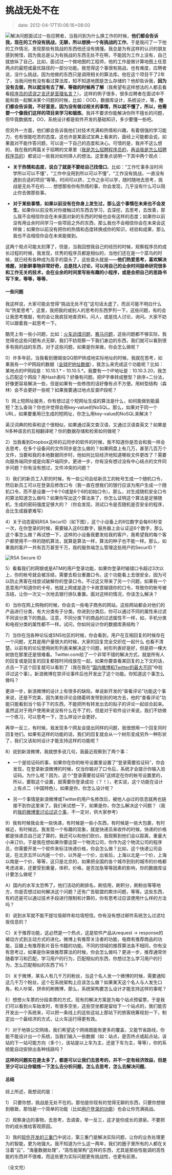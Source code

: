 # 挑战无处不在
>date: 2012-04-17T10:06:16+08:00


![](/assets/images/11_154056_1-300x225.jpg "解决问题")面试过一些应聘者，当我问到为什么换工作的时候，**他们都会告诉我，现在的工作没有挑战，无聊，所以想换一个有挑战的工作**。于是我问了一下他的工作情况，发现那些有挑战的东西他还没有搞懂。我总是为有这样的认识的朋友感到惋惜，因为我总是认为有挑战的东西无处不在啊，不能因为工作上没有，自己就放纵了自己。比如，面试过一个做地图的工程师，他的工作是做计算地图上任意两点的最短或最优路径的一部分功能。我觉得这个事很有挑战，也有难度，应聘者说，没什么挑战，因为他做的东西只是调用相关的算法库。他在这个项目干了2年了，当我问他有没有看过算法库，知不知道地图是怎么存储的？他却告诉我，**因为没有去做，所以就没有去了解，等做的时候再了解**（我希望有这样想法的人都去看看[程序员的谎谬之言还是至理名言？](https://coolshell.cn/articles/4235.html)）。这样的例子很多，很多应聘者在面试中不能和我一起解决某个问题的时候，比如：OOD，数据库设计，系统设计，等，**他们都会告诉我，不好意思，因为没有做过相关的事情，所以就不懂了，所以，他需要一个像我们这样的项目来学习和锻炼**。我并不要求你能解决你所不擅长的问题，但毕竟数据库，OO，系统设计都是软件开发的基础知识，多少要懂一些吧。


但另外一方面，他们都会告诉我他们对技术充满和热情和兴趣，有着很强的学习能力，也有很能吃苦的态度。这也许是某面试宝典上看来的，面经上可能都会说，如果面对不能作答问题，可以说一下自己的态度和决心。可惜的是，我并不这么想的，我在我的两篇关于招聘的文章里（[我是怎么招聘程序员的](https://coolshell.cn/articles/1870.html "我是怎么招聘程序员的")，[再谈我是怎么招聘程序员的](https://coolshell.cn/articles/4506.html "再谈“我是怎么招聘程序员的”（上）")）都说过一些我对如何择人的想法。这里重点说明一下其中两个观点：


* **关于热情和态度，说白了就是不要给自己找借口**。比如：“工作忙事多没时间学所以可以不懂”，“工作中没用到所以可以不懂”，“工作没有挑战，一直没有遇到合适的项目”等等。时间可以挤，工作之余可以学，随时随地去思考，挑战是无处不在的…… 想想那些你有热情的事，你会发现，几乎没有什么可以阻止你去做那些事。


* **对于某些事情，如果以前没有在你身上发生过，那么这个事情在未来也不会发生**。如果你以前没有对你接触过的东西去学习，去深挖，去思考，去改善，那么我不会相信你会在未来面对新的东西的时候也会有这样的态度；如果你以前没有用业余时间学习一些项目之外的东西，那么我也不会相信你会在未来会这样做；如果你以前没有把你的热情和态度转换成你的知识，经验和成果，那么我也不会相信你会在未来能做到。


这两个观点可能太刻薄了，但是，当我回想我自己的经历的时候，观察程序员的成长过程的时候，我发现，优秀的程序员都是相似的，当他们还在是一个菜鸟的时候，就已经有各种成为高手的苗头了，这些苗头就是——**他们热爱思考，喜欢解决难题，对新鲜事物非常好奇，总是找人讨论，可以用自己的业余时间狠命研究很多和工作无关的技术，会在业余的时间里写些有趣的小程序，或是会把自己的思路书写下来，等等，等等**。



#### 一些问题


我这样说，大家可能会觉得“挑战无处不在”这句话太虚了，而且可能不明白什么叫“热爱思考”，这里，我把我的或别人的思考的东西罗列一下，这些问题，有的会让我思考推敲，有的会让我疯狂地查资料，问人，或是找人讨论，询问。大家不妨可以跟着我一起思考一下。


酷壳上有一些小问题，比如：[火车运煤问题](https://coolshell.cn/articles/4429.html "面试题：火车运煤问题")，[赛马问题](https://coolshell.cn/articles/1202.html "面试题：赛马问题")，这些问题都不够实际，我觉得也这些问题有点无聊，我们不妨观察一下我们身边的东西，我们就可以看到很多有挑的战的东西，对于这些问题，如果是你来做，你会怎么做呢？


0）许多年前，当我看到珊瑚虫QQ把IP转成地实际地址的时候，我就在思考，如果我有一个IP网段的数据（[全球IP地址数据](https://coolshell.cn/articles/244.html "全球IP地址数据库")），我怎么来完成这个功能呢？比如：某地点的IP网段是：10.10.1.\* – 10.10.5.\*。我要有一个IP地址是：10.10.3.20，我怎么匹配这个网段？用Hash表吗？好像有问题。把IP字串转成整型？排序+二分法，好像更容易解决一些，但是如果有一些修改的话好像有点不方便。用树型结构（森林）会不会更好一些呢？如果我要通过地点反查IP段呢？


1）网上短网址服务，你有想过这个短网址生成的算法是什么，如何能做到能最短？怎么查询？你也许觉得会用key-value的NoSQL。那么，如果对于同一个URL，如果要重用已生成的短网址，你怎么用key-value的NoSQL来解决？


英汉词典的检索和这个很相似，如果通过英文查汉语，又通过汉语查英文？如果是N多种语言的互相翻译呢？你的数据存储和检索如何做呢？


2）当我看到Dropbox这样的云同步的软件的时候，我不知道你是否会和我一样会去思考，在多个设备间的文件同步是怎么做的？如果网盘上有几万，甚至几百万个文件，当要和我的本地数据同步时，他如何比较经济地知道哪些文件更改了？需要向服务端同步或是向客户端同步。更进一步，你有没有想过没有中心结点的文件同步问题？你有没有想过，文件冲突的问题？


3）我们的新员工入职的时候，有一些公司会给新员工的帐号生成一个随机口令，然后新员工可以在登录后修改口令（我一直在想我们的银行应该为用户生成一个随机口令，而不是设置一个6个0或是6个8的初始口令）。那么，对生成随机安全口令的算法知道怎么做吗？如果你写出这个算法来了，你怎么证明这个算法是足够随机，生成的密码强度足够大的？（你会发现，测试口令是否随机是否安全的程序，会比生成器更难写）


4）关于动态密码RSA SecurID（如下图），这个小设备上的6位数字会每60秒变一次，在你登录的时候，需要输入这6位数字，服务器上会认证这6个数字，那么这个事怎么做？再试想一下，这样的小设备我要发给我的客户，我希望我的每个客户都使用不一样的随机算法，就算是算法一样，算法的种子也不能一样。那么，如果我的客户一共有百万甚至千万，我的服务端怎么管理这些用户的SecurID？


![](http://keithelder.net/blog/images/keithelder_net/blog/WindowsLiveWriter/SettingupRSASecureIDonWindowsMobile_A318/image_1.png "RSA Secure ID")


5）看看我们的网银或是ATM的用户登录功能，如果你登录时输错口令超过3次以上，你的帐号就会被冻结，需要去柜台重置口令。这个功能看上去很安全，因为可以防止黑客在线尝试破解你的登录口令。不过这又带来了另一个问题，如果有一个恶意用户知道你的卡号，他就上网或是造个卡故意输错你的口令，导致你的帐号被冻结，让你一次又一次地去银行排队重置。面对这样的情况，你该怎么解决？


6）当你在网上购物的时候，你会去一些电子商务的网站，这些网站都会对他们的产品进行分类，有大分类有子分类。你进到分类后，你可以通过不同的属性来过滤不同该分类下的商品，注意，不同分类下的商品的过滤属性不一样，如，手机分类和电视分类的属性都不一样。试问，你如何设计你的数据库表结构？


7）当你在泡各种论坛或SNS社区的时候，你会看到，用户在互相回复的时候存在一个问题，尤其是用户量很大的时候，大家的回复完全交织在一起什么 也看不清楚。以前有的论坛使用树形列表来解决这个问题，树形列表好是好，但是把一棵大树放在那里还是很难看。Twitter.com给了一个非常不错的解决方式，就是所有人的回复或是回复的回复都按时间线放在一起，如果你要查看某回复的上下文的话，点击一下这个回复就可以看到了（我在我在“[国内微博和Twitter的最大不同](https://coolshell.cn/articles/5247.html "国内微博和Twitter的最大不同")”中批评过这个事）。新浪微博在禁评论事件后也开发出了这个功能。你知道这个事怎么做吗？


更进一步，新浪微博的设计上有很多的缺陷，单说新开发的“查看评论”功能这个事来说，还是不完美，因为某些评论会随着转发带到别的地方去，他的“查看评论”功能只能看到当个贴子下的东西，不能把所有转发出去的贴子的评论一起综合起来。虽然这对于用户使用来说没有什么在不了的，但是对于软件设计来说，我们不妨做一个练习，可以思考一下，怎么样设计会更好。


再举一反三，有时候，我发现多个网友会提出同样的问题，我很想用一个回复同时回复他们。如果有这样的功能的话，我们的回复就会从一个树形变成另外一种形状了，我们又该如何设计才能支持这样的功能呢？


8）说到新浪微博，我就想多说几句，我最近观察到了两个事：


* 一个是验证码的事，如果你在你的帐号设置里设置了“登录需要验证码”，你会发现，在登录新浪微博的时候，仅当你输对了口令后，系统才会提示你输入验证码。为什么呢？因为，这个“登录需要验证码”这绑定在你的帐号设置里的，所以，要取这个设置，就需要你登录成功（？！），老实说，这个功能在设计上有点二（中国特色）。如果是你，你怎么设计呢？


* 另一个事情是新浪微博或Twitter的用户名修改后，被他人@过的信息就再也链接不到你这里来了。我们来试想一下，如果是你，你怎么解决这个问题？（我的[我的微博里讨论过这个事](http://weibo.com/1401880315/yclT9m6Fp)，不一定对，供大家参考）


9）我有时候我会发一些快递，有时候是一些小东西，有时候是一些大包裹，有时候近，有时候远。我发现一个有趣的现象，就是快递员来收件的时候，快递的价格都是快递员自己说了算的，我还可以和他们砍价。我观察到他们会以距离，重量大小来订价。于是我在想如果你要运营一个物流公司，你作为这个物流公司的程序员，你需要开发一个软件来标注快递价格，你会怎么做？比如，这个快递公司会说，在北京五环以内是一个价，以外是一个价，出省后，上海以北是一个价，上海以南是一个价，等等，这只是北京的，如果把全国的各个城市到别的城市的价格都考虑进来，还要受到重量，体积，价格，是否加急等等因素的影响，你的数据库设计要怎么做呢？


A）国内的水军太恐怖了。他们活动的刷排名，刷信用，刷积分，刷粉丝等等地方，你是否想过如何解决这个问题？还有广告联盟的欺诈问题，等等。这些东西，有的还是可以通过技术手段进行限制和计算的，你有思考过应该使用什么样的方法吗？


B）说到水军就不能不提垃圾邮件和垃圾短信。你有没有想过邮件系统怎么过滤垃圾信息的？


C）关于推荐功能，这必然是一个热点，这是软件产品从request -> response的被动方式到主动方式的进化。微博上有推荐关注者的功能，电商有推荐商品的功能，豆瓣上有推荐影片音乐书籍的功能。不同的领域的推荐算法各不相同，你有没有思考过，如果是你来做推荐算法的时候，你会怎么做吗？更进一步，推荐通常伴随着学习和匹配，学习用户的行为，匹配相似的东西，你想过怎么学习用户的行为，怎么匹配相似的东西了吗？


D）关于微博，某名人有几千万的粉丝，当这个名人发一个微博的时候，需要通知这几千万个粉丝，这个在系统架构上应该怎么做？如果某天这个名人与人发生口角，和人吵架，拼命的刷微博，那么，系统架构要怎么设计才能支持这样的事呢？


E）想想火车票的分段卖票的方式，现有的解决方案是为每个站点预留票，于是我们可以看到火车始发时，有很多空坐，这些空坐都是留给下一个站点的，我们能否开发出一个系统来，可以把一条线上的这些这站上那站下的旅客统筹规划一下，制定出一个最经济的方式，让火车运行得更有效。


F）对于地铁公交网络，我们希望这个网络既能有更多的覆盖，又能节省路线，你能不能设计出一个系统，当我们输入一些数据（如：站点，是否终点或起点站，该站的下一站可能方向（多个），该站是以上车为主，还是下车为主，等等），你的系统能自动安排出各种线路吗？


**这样的问题实在是太多了，都是可以让我们去思考的，并不一定有经济效益，但是至少可以让你锻炼一下怎么去分析问题，怎么去思考，怎么去解决问题**。


#### 总结


综上所述，我想说的是：


1） 只要你想，挑战是无处不在的。那怕是你现有的觉得无聊的东西，只要你想做到极致，那怕是一个简单的功能（比如[用户登录的功能](https://coolshell.cn/articles/5353.html "你会做Web上的用户登录功能吗？")）也会让你充满挑战。


2）观察身边的事物，去思考，去调查，举一反三，这才是你成长的源泉。不要把你的成长推给客观原因。


3）我的[软件开发的三重门](https://coolshell.cn/articles/6526.html "软件开发的“三重门”")中说过，第三重门是解决实际问题，让你的业务处理更为的智能，更为地强大。我不知道为什么这一两年，我们的圈子里所有的人都在关注着“云”，“海量数据处理”，“高性能架构”这样的东西，尤其是那些性能调的高性能的东西并不很难，而这些更为实际问题更有挑战性，也更有前景。


（全文完）


